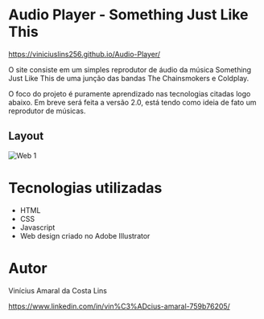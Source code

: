 # Audio Player - Something Just Like This

https://viniciuslins256.github.io/Audio-Player/

O site consiste em um simples reprodutor de áudio da música Something Just Like This de uma
junção das bandas The Chainsmokers e Coldplay.

O foco do projeto é puramente aprendizado nas tecnologias citadas logo abaixo. Em breve será feita
a versão 2.0, está tendo como ideia de fato um reprodutor de músicas.

## Layout
![Web 1](https://github.com/viniciuslins256/Audio-Player/tree/main/assets/Screenshot.png)

# Tecnologias utilizadas

- HTML
- CSS
- Javascript
- Web design criado no Adobe Illustrator

# Autor

Vinícius Amaral da Costa Lins

https://www.linkedin.com/in/vin%C3%ADcius-amaral-759b76205/
